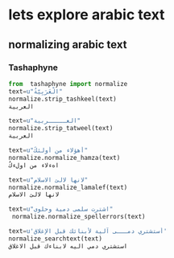 lets explore arabic text
==============================

normalizing arabic text
---------------------------
### Tashaphyne

```python
from  tashaphyne import normalize
text=u"الْعَرَبِيّةُ"
normalize.strip_tashkeel(text)
العربية
```
```python
text=u"العـــــربية"
normalize.strip_tatweel(text)
العربية

```
```python
text=u"أهؤلاء من أولئكُ"
normalize.normalize_hamza(text)
اهءلاء من اولءكُ

```
```python
text=u"لانها لالئ الاسلام"
normalize.normalize_lamalef(text)
لانها لالئ الاسلام
```

```python
text=u"اشترت سلمى دمية وحلوى"
 normalize.normalize_spellerrors(text)
```

```python
text=u'أستشتري دمـــى آلية لأبنائك قبل الإغلاق'
normalize_searchtext(text)
استشتري دمي اليه لابناءك قبل الاغلاق

```
